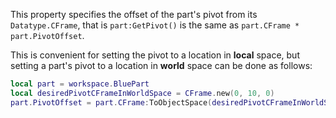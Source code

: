 This property specifies the offset of the part's pivot from its
`Datatype.CFrame`, that is `part:GetPivot()` is the same as
`part.CFrame * part.PivotOffset`.

This is convenient for setting the pivot to a location in **local** space,
but setting a part's pivot to a location in **world** space can be done as
follows:
```lua
local part = workspace.BluePart
local desiredPivotCFrameInWorldSpace = CFrame.new(0, 10, 0)
part.PivotOffset = part.CFrame:ToObjectSpace(desiredPivotCFrameInWorldSpace)
```